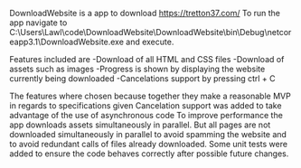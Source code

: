 DownloadWebsite is a app to download https://tretton37.com/
To run the app navigate to C:\Users\Lawl\code\DownloadWebsite\DownloadWebsite\bin\Debug\netcoreapp3.1\DownloadWebsite.exe and execute.

Features included are
-Download of all HTML and CSS files
-Download of assets such as images
-Progress is shown by displaying the website currently being downloaded
-Cancelations support by pressing ctrl + C

The features where chosen because together they make a reasonable MVP in regards to specifications given
Cancelation support was added to take advantage of the use of asynchronous code
To improve performance the app downloads assets simultaneously in parallel.
But all pages are not downloaded simultaneously in parallel to avoid spamming the website and to avoid redundant calls of files already downloaded.
Some unit tests were added to ensure the code behaves correctly after possible future changes.
